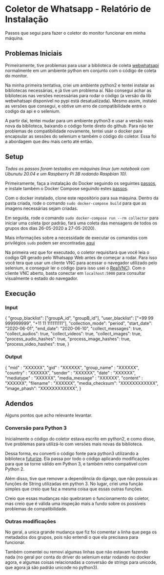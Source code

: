 # Coletor de Whatsapp - Relatório de Instalação

Passos que segui para fazer o coletor do monitor funcionar em minha máquina.

## Problemas Iniciais

Primeiramente, tive problemas para usar a biblioteca de coleta [webwhatsapi](https://github.com/mukulhase/WebWhatsapp-Wrapper) normalmente em um ambiente python em conjunto com o código de coleta do monitor.

Na minha primeira tentativa, criei um ambiente python2 e tentei instalar as bibliotecas necessárias, e já tive um problema aí. Não consegui achar as bibliotecas nas versões necessárias para rodar o código (a versão da lib webwhatsapi disponível no pypi está desatualizada). Mesmo assim, instalei as versões que consegui, e obtive um erro de compatibilidade entre o codigo da api e o selenium.

A partir daí, tentei mudar para um ambiente python3 e usar a versão mais nova da biblioteca, baixando o código fonte direto do github. Para não ter problemas de compatibilidade novamente, tentei usar o docker para encapsular as sessões do selenium e também o código do coletor. Essa foi a abordagem que deu mais certo até então.

## Setup

_Todos os passos foram testados em máquinas linux (um notebook com Ubunutu 20.04 e um Raspberry Pi 3B rodando Raspbian 10)._

Primeiramente, faça a instalação do Docker seguindo os seguintes [passos](https://docs.docker.com/engine/install/), e instale também o Docker Compose seguindo estes [passos](https://docs.docker.com/compose/install/).

Com o docker instalado, clone este repositório para sua máquina. Dentro da pasta criada, rode o comando `sudo docker-compose build` para que as imagens necessárias sejam criadas.

Em seguida, rode o comando `sudo docker-compose run --rm collector` para iniciar uma coleta (por padrão, fará uma coleta das mensagens de todos os grupos dos dias 26-05-2020 a 27-05-2020).

Mais informações sobre a necessidade de executar os comandos com privilégios `sudo` podem ser encontradas [aqui](https://docs.docker.com/engine/install/linux-postinstall/)

Na primeira vez que for executado, o coletor requisitará que você leia o codigo QR gerado pelo Whatsapp Web antes de começar a rodar. Para isso você tera que usar um cliente VNC para acessar o navegador utilizado pelo selenium, e conseguir ler o código (para isso usei o [RealVNC](https://www.realvnc.com/en/)). Com o cliente VNC aberto, basta conectar em `localhost:5900` para consultar visualmente o estado do navegador.

## Execução

### Input

{
"group_blacklist": ["groupA_id", "groupB_id"],
"user_blacklist": ["+99 99 999999999", "+11 11 111111111"],
"collection_mode": "period",
"start_date": "2020-06-01",
"end_date": "2020-06-10",
"collect_messages": true,
"collect_audios": true,
"collect_videos": true,
"collect_images": true,
"process_audio_hashes": true,
"process_image_hashes": true,
"process_video_hashes": true,
}

### Output

{
"mid" : "XXXXXX",
"gid" : "XXXXXX",
"group_name" : "XXXXXX",
"country" : "XXXXXX",
"sender" : "XXXXXX",
"date" : "XXXXXX",
"mediatype" : "XXXXXX",
"media_message" : "XXXXXX",
"content" : "XXXXXX",
"filename" : "XXXXXX",
"media_checksum": "XXXXXXXXXXXX",
"image_phash": "XXXXXXXXXXXX",
}

## Adendos

Alguns pontos que acho relevante levantar.

### Conversão para Python 3

Inicialmente o código do coletor estava escrito em python2, e como disse, tive problemas para utilizá-lo com versões mais novas da biblioteca.

Dessa forma, eu converti o código fonte para python3 utilizando a biblioteca [futurize](https://python-future.org/futurize.html). Ela passa por todo o código aplicando modificações para que se torne válido em Python 3, e também retro compatível com Python 2.

Além disso, tive que remover a dependência do django, que não possuia as funções de String utilizadas em python 3. No lugar, criei uma função simples que creio que faz a mesma coisa que essas outras funções.

Creio que essas mudanças não quebraram o funcionamento do coletor, mas creio que é válida uma inspeção mais a fundo sobre os possíveis problemas de compatibilidade.

### Outras modificações

No geral, a unica grande mudança que fiz foi comentar a linha que pega os metadados dos grupos, pois não entendi o que ela precisava para funcionar.

Também comentei ou removi algumas linhas que não estavam fazendo nada (no geral por conta do driver do selenium estar rodando no docker agora, e algumas coisas relacionadas a conversão de strings para unicode, que agora já são padrão unicode no python3).
